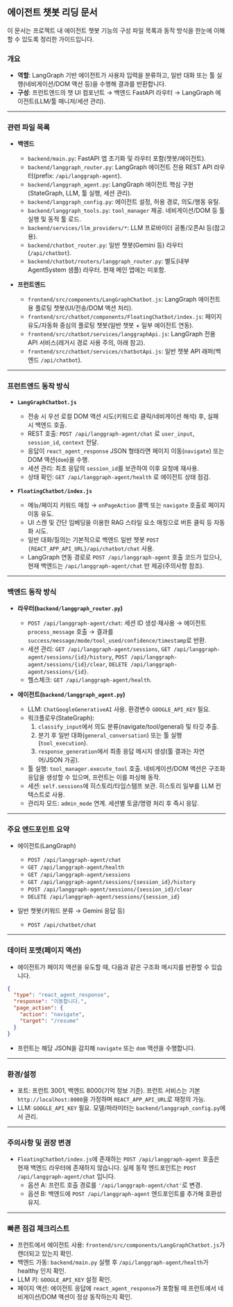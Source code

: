 ## 에이전트 챗봇 리딩 문서

이 문서는 프로젝트 내 에이전트 챗봇 기능의 구성 파일 목록과 동작 방식을 한눈에 이해할 수 있도록 정리한 가이드입니다.

### 개요
- **역할**: LangGraph 기반 에이전트가 사용자 입력을 분류하고, 일반 대화 또는 툴 실행(네비게이션/DOM 액션 등)을 수행해 결과를 반환합니다.
- **구성**: 프런트엔드의 챗 UI 컴포넌트 → 백엔드 FastAPI 라우터 → LangGraph 에이전트(LLM/툴 매니저/세션 관리).

---

### 관련 파일 목록

- **백엔드**
  - `backend/main.py`: FastAPI 앱 초기화 및 라우터 포함(챗봇/에이전트).
  - `backend/langgraph_router.py`: LangGraph 에이전트 전용 REST API 라우터(prefix: `/api/langgraph-agent`).
  - `backend/langgraph_agent.py`: LangGraph 에이전트 핵심 구현(StateGraph, LLM, 툴 실행, 세션 관리).
  - `backend/langgraph_config.py`: 에이전트 설정, 허용 경로, 의도/행동 유틸.
  - `backend/langgraph_tools.py`: `tool_manager` 제공. 네비게이션/DOM 등 툴 실행 및 동적 툴 로드.
  - `backend/services/llm_providers/*`: LLM 프로바이더 공통/오픈AI 등(참고용).
  - `backend/chatbot_router.py`: 일반 챗봇(Gemini 등) 라우터(`/api/chatbot`).
  - `backend/chatbot/routers/langgraph_router.py`: 별도(내부 AgentSystem 샘플) 라우터. 현재 메인 앱에는 미포함.

- **프런트엔드**
  - `frontend/src/components/LangGraphChatbot.js`: LangGraph 에이전트용 플로팅 챗봇(UI/전송/DOM 액션 처리).
  - `frontend/src/chatbot/components/FloatingChatbot/index.js`: 페이지 유도/자동화 중심의 플로팅 챗봇(일반 챗봇 + 일부 에이전트 연동).
  - `frontend/src/chatbot/services/langgraphApi.js`: LangGraph 전용 API 서비스(레거시 경로 사용 주의, 아래 참고).
  - `frontend/src/chatbot/services/chatbotApi.js`: 일반 챗봇 API 래퍼(백엔드 `/api/chatbot`).

---

### 프런트엔드 동작 방식

- **`LangGraphChatbot.js`**
  - 전송 시 우선 로컬 DOM 액션 시도(키워드로 클릭/네비게이션 해석) 후, 실패 시 백엔드 호출.
  - REST 호출: `POST /api/langgraph-agent/chat` 로 `user_input`, `session_id`, `context` 전달.
  - 응답이 `react_agent_response` JSON 형태라면 페이지 이동(`navigate`) 또는 DOM 액션(`dom`)을 수행.
  - 세션 관리: 최초 응답의 `session_id`를 보관하여 이후 요청에 재사용.
  - 상태 확인: `GET /api/langgraph-agent/health` 로 에이전트 상태 점검.

- **`FloatingChatbot/index.js`**
  - 메뉴/페이지 키워드 매칭 → `onPageAction` 콜백 또는 `navigate` 호출로 페이지 이동 유도.
  - UI 스캔 및 간단 임베딩을 이용한 RAG 스타일 요소 매칭으로 버튼 클릭 등 자동화 시도.
  - 일반 대화/질의는 기본적으로 백엔드 일반 챗봇 `POST {REACT_APP_API_URL}/api/chatbot/chat` 사용.
  - LangGraph 연동 경로로 `POST /api/langgraph-agent` 호출 코드가 있으나, 현재 백엔드는 `/api/langgraph-agent/chat` 만 제공(주의사항 참조).

---

### 백엔드 동작 방식

- **라우터(`backend/langgraph_router.py`)**
  - `POST /api/langgraph-agent/chat`: 세션 ID 생성·재사용 → 에이전트 `process_message` 호출 → 결과를 `success/message/mode/tool_used/confidence/timestamp`로 반환.
  - 세션 관리: `GET /api/langgraph-agent/sessions`, `GET /api/langgraph-agent/sessions/{id}/history`, `POST /api/langgraph-agent/sessions/{id}/clear`, `DELETE /api/langgraph-agent/sessions/{id}`.
  - 헬스체크: `GET /api/langgraph-agent/health`.

- **에이전트(`backend/langgraph_agent.py`)**
  - LLM: `ChatGoogleGenerativeAI` 사용. 환경변수 `GOOGLE_API_KEY` 필요.
  - 워크플로우(StateGraph):
    1) `classify_input`에서 의도 분류(navigate/tool/general) 및 타깃 추출.
    2) 분기 후 일반 대화(`general_conversation`) 또는 툴 실행(`tool_execution`).
    3) `response_generation`에서 최종 응답 메시지 생성(툴 결과는 자연어/JSON 가공).
  - 툴 실행: `tool_manager.execute_tool` 호출. 네비게이션/DOM 액션은 구조화 응답을 생성할 수 있으며, 프런트는 이를 파싱해 동작.
  - 세션: `self.sessions`에 히스토리/타임스탬프 보관. 히스토리 일부를 LLM 컨텍스트로 사용.
  - 관리자 모드: `admin_mode` 연계. 세션별 토글/명령 처리 후 즉시 응답.

---

### 주요 엔드포인트 요약

- 에이전트(LangGraph)
  - `POST /api/langgraph-agent/chat`
  - `GET /api/langgraph-agent/health`
  - `GET /api/langgraph-agent/sessions`
  - `GET /api/langgraph-agent/sessions/{session_id}/history`
  - `POST /api/langgraph-agent/sessions/{session_id}/clear`
  - `DELETE /api/langgraph-agent/sessions/{session_id}`

- 일반 챗봇(키워드 분류 → Gemini 응답 등)
  - `POST /api/chatbot/chat`

---

### 데이터 포맷(페이지 액션)

- 에이전트가 페이지 액션을 유도할 때, 다음과 같은 구조화 메시지를 반환할 수 있습니다.
```json
{
  "type": "react_agent_response",
  "response": "이동합니다.",
  "page_action": {
    "action": "navigate",
    "target": "/resume"
  }
}
```
- 프런트는 해당 JSON을 감지해 `navigate` 또는 `dom` 액션을 수행합니다.

---

### 환경/설정

- 포트: 프런트 3001, 백엔드 8000(기억 정보 기준). 프런트 서비스는 기본 `http://localhost:8000`을 가정하며 `REACT_APP_API_URL`로 재정의 가능.
- LLM: `GOOGLE_API_KEY` 필요. 모델/파라미터는 `backend/langgraph_config.py`에서 관리.

---

### 주의사항 및 권장 변경

- `FloatingChatbot/index.js`에 존재하는 `POST /api/langgraph-agent` 호출은 현재 백엔드 라우터에 존재하지 않습니다. 실제 동작 엔드포인트는 `POST /api/langgraph-agent/chat` 입니다.
  - 옵션 A: 프런트 호출 경로를 `'/api/langgraph-agent/chat'`로 변경.
  - 옵션 B: 백엔드에 `POST /api/langgraph-agent` 엔드포인트를 추가해 호환성 유지.

---

### 빠른 점검 체크리스트

- 프런트에서 에이전트 사용: `frontend/src/components/LangGraphChatbot.js`가 렌더되고 있는지 확인.
- 백엔드 가동: `backend/main.py` 실행 후 `/api/langgraph-agent/health`가 healthy 인지 확인.
- LLM 키: `GOOGLE_API_KEY` 설정 확인.
- 페이지 액션: 에이전트 응답에 `react_agent_response`가 포함될 때 프런트에서 네비게이션/DOM 액션이 정상 동작하는지 확인.


